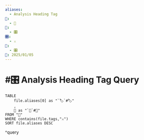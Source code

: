 ```yaml
---
aliases:
  - Analysis Heading Tag
📁:
  - 🔢
🔢:
  - 🎛️
🎛️:
  - ⚔️
🔀:
  - 🎛️
📅: 2025/01/05
---
```

# #🎛️ Analysis Heading Tag Query

```dataview
TABLE
	file.aliases[0] as "`🏷️`#🏷️"
	,
	📁 as "`📁`#📁"
FROM "📁"
WHERE contains(file.tags,"⚔️")
SORT file.aliases DESC
```

^query